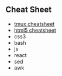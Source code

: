 ## Cheat Sheet
* [tmux cheatsheet](tmux-cheatsheet.md)
* [html5 cheatsheet](html5-cheatsheet.md)
* css3
* bash
* js
* react
* sed
* awk

